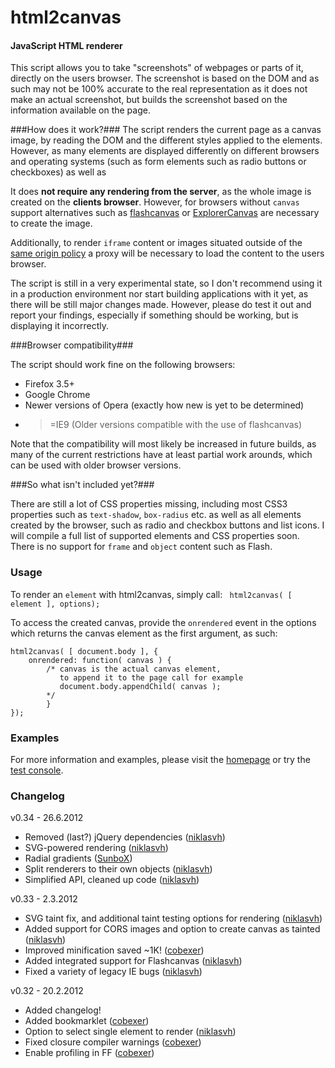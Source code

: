 html2canvas
===========

#### JavaScript HTML renderer ####

 This script allows you to take "screenshots" of webpages or parts of it, directly on the users browser. The screenshot is based on the DOM and as such may not be 100% accurate to the real representation as it does not make an actual screenshot, but builds the screenshot based on the information available on the page.


###How does it work?###
The script renders the current page as a canvas image, by reading the DOM and the different styles applied to the elements. However, as many elements are displayed differently on different browsers and operating systems (such as form elements such as radio buttons or checkboxes) as well as

It does <b>not require any rendering from the server</b>, as the whole image is created on the <b>clients browser</b>. However, for browsers without <code>canvas</code> support alternatives such as <a href="http://flashcanvas.net/">flashcanvas</a> or <a href="http://excanvas.sourceforge.net/">ExplorerCanvas</a> are necessary to create the image.

Additionally, to render <code>iframe</code> content or images situated outside of the <a href="http://en.wikipedia.org/wiki/Same_origin_policy">same origin policy</a> a proxy will be necessary to load the content to the users browser.

The script is still in a very experimental state, so I don't recommend using it in a production environment nor start building applications with it yet, as there will be still major changes made. However, please do test it out and report your findings, especially if something should be working, but is displaying it incorrectly.

###Browser compatibility###

The script should work fine on the following browsers:

* Firefox 3.5+
* Google Chrome
* Newer versions of Opera (exactly how new is yet to be determined)
* >=IE9 (Older versions compatible with the use of flashcanvas)

Note that the compatibility will most likely be increased in future builds, as many of the current restrictions have at least partial work arounds, which can be used with older browser versions.

###So what isn't included yet?###

There are still a lot of CSS properties missing, including most CSS3 properties such as <code>text-shadow</code>, <code>box-radius</code> etc. as well as all elements created by the browser, such as radio and checkbox buttons and list icons. I will compile a full list of supported elements and CSS properties soon.
 There is no support for <code>frame</code> and <code>object</code> content such as Flash.

### Usage ###
To render an `element` with html2canvas, simply call:
` html2canvas( [ element ], options);`

To access the created canvas, provide the `onrendered` event in the options which returns the canvas element as the first argument, as such:

    html2canvas( [ document.body ], {
        onrendered: function( canvas ) {
            /* canvas is the actual canvas element,
               to append it to the page call for example
               document.body.appendChild( canvas );
            */
            }
    });


### Examples ###

For more information and examples, please visit the <a href="http://html2canvas.hertzen.com">homepage</a> or try the <a href="http://html2canvas.hertzen.com/screenshots.html">test console</a>.

### Changelog ###

v0.34 - 26.6.2012

* Removed (last?) jQuery dependencies (<a href="https://github.com/niklasvh/html2canvas/commit/343b86705fe163766fcf735eb0217130e4bd5b17">niklasvh</a>)
* SVG-powered rendering (<a href="https://github.com/niklasvh/html2canvas/commit/67d3e0d0f59a5a654caf71a2e3be6494ff146c75">niklasvh</a>)
* Radial gradients (<a href="https://github.com/niklasvh/html2canvas/commit/4f22c18043a73c0c3bbf3b5e4d62714c56acd3c7">SunboX</a>)
* Split renderers to their own objects (<a href="https://github.com/niklasvh/html2canvas/commit/94f2f799a457cd29a21cc56ef8c06f1697866739">niklasvh</a>)
* Simplified API, cleaned up code (<a href="https://github.com/niklasvh/html2canvas/commit/c7d526c9eaa6a4abf4754d205fe1dee360c7660e">niklasvh</a>)

v0.33 - 2.3.2012

* SVG taint fix, and additional taint testing options for rendering (<a href="https://github.com/niklasvh/html2canvas/commit/2dc8b9385e656696cb019d615bdfa1d98b17d5d4">niklasvh</a>)
* Added support for CORS images and option to create canvas as tainted (<a href="https://github.com/niklasvh/html2canvas/commit/3ad49efa0032cde25c6ed32a39e35d1505d3b2ef">niklasvh</a>)
* Improved minification saved ~1K! (<a href="https://github.com/cobexer/html2canvas/commit/b82be022b2b9240bd503e078ac980bde2b953e43">cobexer</a>)
* Added integrated support for Flashcanvas (<a href="https://github.com/niklasvh/html2canvas/commit/e9257191519f67d74fd5e364d8dee3c0963ba5fc">niklasvh</a>)
* Fixed a variety of legacy IE bugs (<a href="https://github.com/niklasvh/html2canvas/commit/b65357c55d0701017bafcd357bc654b54d458f8f">niklasvh</a>)

v0.32 - 20.2.2012

* Added changelog!
* Added bookmarklet (<a href="https://github.com/niklasvh/html2canvas/commit/b320dd306e1a2d32a3bc5a71b6ebf6d8c060cde5">cobexer</a>)
* Option to select single element to render (<a href="https://github.com/niklasvh/html2canvas/commit/0cb252ada91c84ef411288b317c03e97da1f12ad">niklasvh</a>)
* Fixed closure compiler warnings (<a href="https://github.com/niklasvh/html2canvas/commit/36ff1ec7aadcbdf66851a0b77f0b9e87e4a8e4a1">cobexer</a>)
* Enable profiling in FF (<a href="https://github.com/niklasvh/html2canvas/commit/bbd75286a8406cf9e5aea01fdb7950d547edefb9">cobexer</a>)
